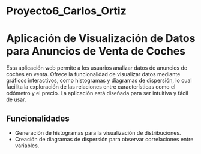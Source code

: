 # Proyecto6_Carlos_Ortiz
# Aplicación de Visualización de Datos para Anuncios de Venta de Coches

Esta aplicación web permite a los usuarios analizar datos de anuncios de coches en venta. Ofrece la funcionalidad de visualizar datos mediante gráficos interactivos, como histogramas y diagramas de dispersión, lo cual facilita la exploración de las relaciones entre características como el odómetro y el precio. La aplicación está diseñada para ser intuitiva y fácil de usar.

## Funcionalidades
- Generación de histogramas para la visualización de distribuciones.
- Creación de diagramas de dispersión para observar correlaciones entre variables.
